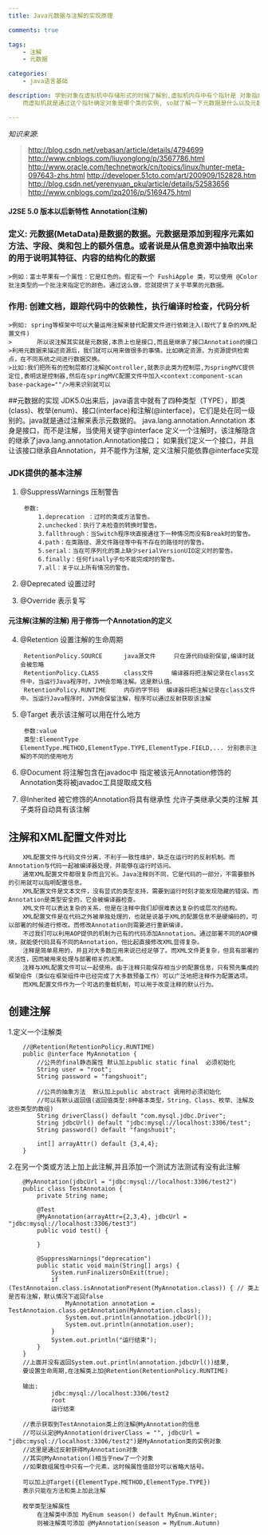 ```yaml
---
title: Java元数据与注解的实现原理

comments: true    

tags: 
    - 注解
    - 元数据

categories: 
    - java语言基础

description: 学到对象在虚拟机中存储形式的时候了解到,虚拟机内存中有个指针是 对象指向对象类的元数据,
    而虚拟机就是通过这个指针确定对象是哪个类的实例, so就了解一下元数据是什么以及元数据在java中的表现方式

---
```


*知识来源*: 
>http://blog.csdn.net/vebasan/article/details/4794699
>http://www.cnblogs.com/liuyonglong/p/3567786.html
>http://www.oracle.com/technetwork/cn/topics/linux/hunter-meta-097643-zhs.html
>http://developer.51cto.com/art/200909/152828.htm
>http://blog.csdn.net/yerenyuan_pku/article/details/52583656
>http://www.cnblogs.com/lzq2016/p/5169475.html



#### J2SE 5.0 版本以后新特性 Annotation(注解)
### 定义: 元数据(MetaData)是数据的数据。元数据是添加到程序元素如方法、字段、类和包上的额外信息。或者说是从信息资源中抽取出来的用于说明其特征、内容的结构化的数据
    >例如：富士苹果有一个属性：它是红色的。假定有一个 FushiApple 类，可以使用 @Color 批注类型的一个批注来指定它的颜色。通过这么做，您就提供了关于苹果的元数据。        
### 作用: 创建文档，跟踪代码中的依赖性，执行编译时检查，代码分析
    >例如: spring等框架中可以大量运用注解来替代配置文件进行依赖注入(取代了复杂的XML配置文件)
    >       所以说注解其实就是元数据,本质上也是接口,而且是继承了接口Annotation的接口
    >利用元数据来描述资源后，我们就可以用来做很多的事情。比如确定资源，为资源提供检索点，在不同系统之间进行数据交换。
    >比如:我们把所有的控制层都打注解@Controller,就表示此类为控制层,为springMVC提供定位,表明这是控制器,然后在springMVC配置文件中加入<context:component-scan base-package=""/>用来识别就可以
    
##元数据的实现
    JDK5.0出来后，java语言中就有了四种类型（TYPE），即类(class)、枚举(enum)、接口(interface)和注解(@interface)，它们是处在同一级别的。java就是通过注解来表示元数据的。
    java.lang.annotation.Annotation 本身是接口，而不是注解，当使用关键字@interface 定义一个注解时，该注解隐含的继承了java.lang.annotation.Annotation接口；
    如果我们定义一个接口，并且让该接口继承自Annotation，并不能作为注解, 定义注解只能依靠@interface实现
    
    
### JDK提供的基本注解
1. @SuppressWarnings 压制警告

        参数: 
            1.deprecation ：过时的类或方法警告。 
            2.unchecked：执行了未检查的转换时警告。 
            3.fallthrough：当Switch程序块直接通往下一种情况而没有Break时的警告。
            4.path：在类路径、源文件路径等中有不存在的路径时的警告。
            5.serial：当在可序列化的类上缺少serialVersionUID定义时的警告。
            6.finally：任何finally子句不能完成时的警告。
            7.all：关于以上所有情况的警告。
        
        
2. @Deprecated  设置过时
3. @Override    表示复写

#### 元注解(注解的注解) 用于修饰一个Annotation的定义

4. @Retention 设置注解的生命周期  


        RetentionPolicy.SOURCE      java源文件     只在源代码级别保留,编译时就会被忽略
        RetentionPolicy.CLASS       class文件     编译器将把注解记录在class文件中，当运行Java程序时，JVM会忽略注解。这是默认值。
        RetentionPolicy.RUNTIME     内存的字节码  编译器将把注解记录在class文件中。当运行Java程序时，JVM会保留注解，程序可以通过反射获取该注解
       
        
5. @Target 表示该注解可以用在什么地方


        参数:value 
        类型:ElementType   ElementType.METHOD,ElementType.TYPE,ElementType.FIELD,... 分别表示注解的不同的使用地方


6. @Document 将注解包含在javadoc中  指定被该元Annotation修饰的Annotation类将被javadoc工具提取成文档

7. @Inherited	被它修饰的Annotation将具有继承性 允许子类继承父类的注解 其子类将自动具有该注解


## 注解和XML配置文件对比

        XML配置文件与代码文件分离，不利于一致性维护，缺乏在运行时的反射机制。而Annotation与代码一起被编译器处理，并能够在运行时访问。 
        通常XML配置文件都很复杂而且冗长。Java注释则不同，它是代码的一部分，不需要额外的引用就可以指明配置信息。 
        XML配置文件是文本文件，没有显式的类型支持，需要到运行时刻才能发现隐藏的错误。而Annotation是类型安全的，它会被编译器检查。   
        XML文件可以表达复杂的关系，但是在注释中我们却很难表达复杂的或层次的结构。 
        XML配置文件是在代码之外被单独处理的，也就是说基于XML的配置信息不是硬编码的，可以部署的时候进行修改。而修改Annotation则需要进行重新编译，
        不过我们可以利用AOP提供的机制为已有的代码添加Annotation。通过部署不同的AOP模块，就能使代码具有不同的Annotation，但比起直接修改XML显得复杂。 
        注释是简单易用的，并且对大多数应用来说已经足够了。而XML文件更复杂，但具有部署的灵活性，因而被用来处理与部署相关的决策。
        注释与XML配置文件可以一起使用。由于注释只能保存相当少的配置信息，只有预先集成的框架组件（类似在框架组件中已经完成了大多数预备工作）可以广泛地把注释作为配置选项。
        而XML配置文件作为一个可选的重载机制，可以用于改变注释的默认行为。


## 创建注解
1.定义一个注解类

        //@Retention(RetentionPolicy.RUNTIME)
        public @interface MyAnnotation {
            //公共的final静态属性 默认加上public static final  必须初始化
            String user = "root";
            String password = "fangshuoit";
        
            //公共的抽象方法  默认加上public abstract 调用时必须初始化
            //可以有默认返回值(返回值类型:8种基本类型，String、Class、枚举、注解及这些类型的数组)
            String driverClass() default "com.mysql.jdbc.Driver";
            String jdbcUrl() default "jdbc:mysql://localhost:3306/test";
            String password() default "fangshuoit";
             
            int[] arrayAttr() default {3,4,4};
        }

2.在另一个类或方法上加上此注解,并且添加一个测试方法测试有没有此注解


        @MyAnnotation(jdbcUrl = "jdbc:mysql://localhost:3306/test2")
        public class TestAnnotaion {
            private String name;
        
            @Test
            @MyAnnotation(arrayAttr={2,3,4}, jdbcUrl = "jdbc:mysql://localhost:3306/test3")
            public void test() {
        
            }
        
            @SuppressWarnings("deprecation")
            public static void main(String[] args) {
                System.runFinalizersOnExit(true);
                if (TestAnnotaion.class.isAnnotationPresent(MyAnnotation.class)) { // 类上是否有注解，默认情况下返回false
                    MyAnnotation annotation = TestAnnotaion.class.getAnnotation(MyAnnotation.class);
                    System.out.println(annotation.jdbcUrl()); 
                    System.out.println(annotation.user);
                }
                System.out.println("运行结束");
            }
        }
        //上面并没有返回System.out.println(annotation.jdbcUrl())结果,
        要设置生命周期,在注解类上加@Retention(RetentionPolicy.RUNTIME)
        
        输出:   
                jdbc:mysql://localhost:3306/test2
                root
                运行结束
                
        //表示获取到TestAnnotaion类上的注解@MyAnnotation的信息
        //可以认定@MyAnnotation(driverClass = "", jdbcUrl = "jdbc:mysql://localhost:3306/test2")是MyAnnotation类的实例对象
        //这里是通过反射获得MyAnnotation对象
        //其实@MyAnnotation()相当于new了一个对象
        //如果数组属性中只有一个元素，这时候属性值部分可以省略大括号。
        
        可以加上@Target({ElementType.METHOD,ElementType.TYPE})
        表示只能在方法和类上加此注解
        
        枚举类型注解属性
            在注解类中添加 MyEnum season() default MyEnum.Winter;
            则被注解类可添加 @MyAnnotation(season = MyEnum.Autumn)